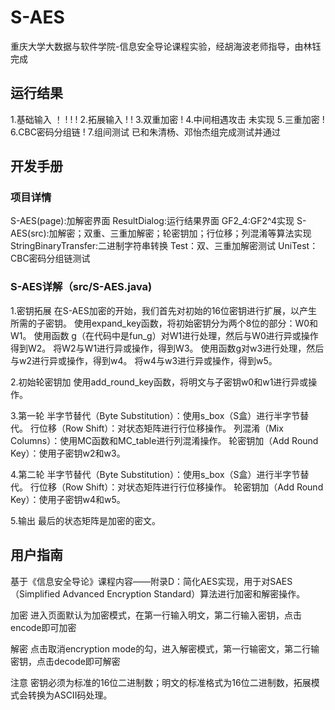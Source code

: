 # S-AES
重庆大学大数据与软件学院-信息安全导论课程实验，经胡海波老师指导，由林钰完成

## 运行结果
1.基础输入
！[](https://lyricardo.oss-cn-chengdu.aliyuncs.com/S-AES/1.png)
! [](https://lyricardo.oss-cn-chengdu.aliyuncs.com/S-AES/2.png)
! [](https://lyricardo.oss-cn-chengdu.aliyuncs.com/S-AES/3.png)
! [](https://lyricardo.oss-cn-chengdu.aliyuncs.com/S-AES/4.png)
2.拓展输入
! [](https://lyricardo.oss-cn-chengdu.aliyuncs.com/S-AES/5.png)
! [](https://lyricardo.oss-cn-chengdu.aliyuncs.com/S-AES/6.png)
3.双重加密
! [](https://lyricardo.oss-cn-chengdu.aliyuncs.com/S-AES/7.png)
4.中间相遇攻击
未实现
5.三重加密
! [](https://lyricardo.oss-cn-chengdu.aliyuncs.com/S-AES/8.png)
6.CBC密码分组链
! [](https://lyricardo.oss-cn-chengdu.aliyuncs.com/S-AES/9.png)
7.组间测试
已和朱清杨、邓怡杰组完成测试并通过

## 开发手册
### 项目详情
S-AES(page):加解密界面
ResultDialog:运行结果界面
GF2_4:GF2^4实现
S-AES(src):加解密；双重、三重加解密；轮密钥加；行位移；列混淆等算法实现
StringBinaryTransfer:二进制字符串转换
Test：双、三重加解密测试
UniTest：CBC密码分组链测试

### S-AES详解（src/S-AES.java)
1.密钥拓展
在S-AES加密的开始，我们首先对初始的16位密钥进行扩展，以产生所需的子密钥。
使用expand_key函数，将初始密钥分为两个8位的部分：W0和W1。
使用函数 g（在代码中是fun_g）对W1进行处理，然后与W0进行异或操作得到W2。
将W2与W1进行异或操作，得到W3。 使用函数g对w3进行处理，然后与w2进行异或操作，得到w4。
将w4与w3进行异或操作，得到w5。

2.初始轮密钥加
使用add_round_key函数，将明文与子密钥w0和w1进行异或操作。

3.第一轮
半字节替代（Byte Substitution）：使用s_box（S盒）进行半字节替代。 行位移（Row Shift）：对状态矩阵进行行位移操作。
列混淆（Mix Columns）：使用MC函数和MC_table进行列混淆操作。
轮密钥加（Add Round Key）：使用子密钥w2和w3。

4.第二轮
半字节替代（Byte Substitution）：使用s_box（S盒）进行半字节替代。
行位移（Row Shift）：对状态矩阵进行行位移操作。 轮密钥加（Add Round Key）：使用子密钥w4和w5。

5.输出
最后的状态矩阵是加密的密文。

## 用户指南
基于《信息安全导论》课程内容——附录D：简化AES实现，用于对SAES（Simplified Advanced Encryption Standard）算法进行加密和解密操作。

加密
进入页面默认为加密模式，在第一行输入明文，第二行输入密钥，点击encode即可加密

解密
点击取消encryption mode的勾，进入解密模式，第一行输密文，第二行输密钥，点击decode即可解密

注意
密钥必须为标准的16位二进制数；明文的标准格式为16位二进制数，拓展模式会转换为ASCII码处理。
